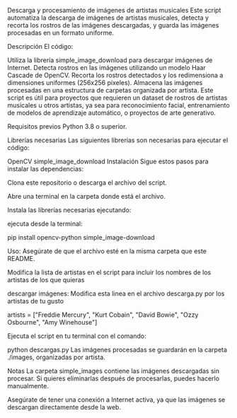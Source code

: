 Descarga y procesamiento de imágenes de artistas musicales
Este script automatiza la descarga de imágenes de artistas musicales, detecta y recorta los rostros de las imágenes descargadas, y guarda las imágenes procesadas en un formato uniforme.

Descripción
El código:

Utiliza la librería simple_image_download para descargar imágenes de Internet.
Detecta rostros en las imágenes utilizando un modelo Haar Cascade de OpenCV.
Recorta los rostros detectados y los redimensiona a dimensiones uniformes (256x256 píxeles).
Almacena las imágenes procesadas en una estructura de carpetas organizada por artista.
Este script es útil para proyectos que requieren un dataset de rostros de artistas musicales u otros artistas, ya sea para reconocimiento facial, entrenamiento de modelos de aprendizaje automático, o proyectos de arte generativo.

Requisitos previos
Python 3.8 o superior.

Librerías necesarias
Las siguientes librerías son necesarias para ejecutar el código:

OpenCV
simple_image_download
Instalación
Sigue estos pasos para instalar las dependencias:

Clona este repositorio o descarga el archivo del script.

Abre una terminal en la carpeta donde está el archivo.

Instala las librerías necesarias ejecutando:

ejecuta desde la terminal:

pip install opencv-python simple_image-download

Uso:
Asegúrate de que el archivo esté en la misma carpeta que este README.

Modifica la lista de artistas en el script para incluir los nombres de los artistas de los que quieras 

descargar imágenes:
Modifica esta linea en el archivo descarga.py por los artistas de tu gusto

artists = ["Freddie Mercury", "Kurt Cobain", "David Bowie", "Ozzy Osbourne", "Amy Winehouse"]

Ejecuta el script en tu terminal con el comando:

python descargas.py
Las imágenes procesadas se guardarán en la carpeta ./images, organizadas por artista.

Notas
La carpeta simple_images contiene las imágenes descargadas sin procesar. Si quieres eliminarlas después de procesarlas, puedes hacerlo manualmente.

Asegúrate de tener una conexión a Internet activa, ya que las imágenes se descargan directamente desde la web.


